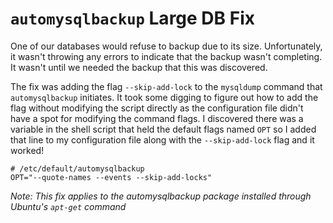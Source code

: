 # `automysqlbackup` Large DB Fix

One of our databases would refuse to backup due to its size. Unfortunately, it wasn't throwing any errors to indicate that the backup wasn't completing. It wasn't until we needed the backup that this was discovered.

The fix was adding the flag `--skip-add-lock` to the `mysqldump` command that `automysqlbackup` initiates. It took some digging to figure out how to add the flag without modifying the script directly as the configuration file didn't have a spot for modifying the command flags. I discovered there was a variable in the shell script that held the default flags named `OPT` so I added that line to my configuration file along with the `--skip-add-lock` flag and it worked!

```
# /etc/default/automysqlbackup
OPT="--quote-names --events --skip-add-locks"
```

*Note: This fix applies to the automysqlbackup package installed through Ubuntu's `apt-get` command*
